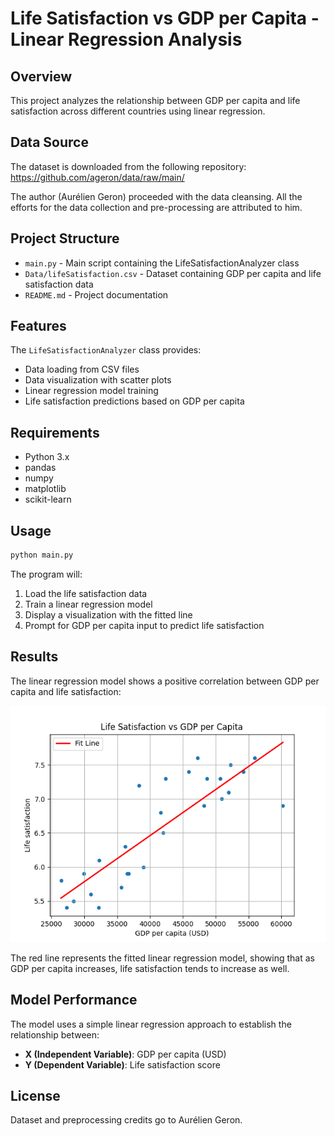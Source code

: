 # Life Satisfaction vs GDP per Capita - Linear Regression Analysis

## Overview
This project analyzes the relationship between GDP per capita and life satisfaction across different countries using linear regression.

## Data Source
The dataset is downloaded from the following repository:
https://github.com/ageron/data/raw/main/

The author (Aurélien Geron) proceeded with the data cleansing.
All the efforts for the data collection and pre-processing are attributed to him.

## Project Structure
- `main.py` - Main script containing the LifeSatisfactionAnalyzer class
- `Data/lifeSatisfaction.csv` - Dataset containing GDP per capita and life satisfaction data
- `README.md` - Project documentation

## Features
The `LifeSatisfactionAnalyzer` class provides:
- Data loading from CSV files
- Data visualization with scatter plots
- Linear regression model training
- Life satisfaction predictions based on GDP per capita

## Requirements
- Python 3.x
- pandas
- numpy
- matplotlib
- scikit-learn

## Usage
```python
python main.py
```

The program will:
1. Load the life satisfaction data
2. Train a linear regression model
3. Display a visualization with the fitted line
4. Prompt for GDP per capita input to predict life satisfaction

## Results
The linear regression model shows a positive correlation between GDP per capita and life satisfaction:

![Life Satisfaction vs GDP per Capita](Results.png)

The red line represents the fitted linear regression model, showing that as GDP per capita increases, life satisfaction tends to increase as well.

## Model Performance
The model uses a simple linear regression approach to establish the relationship between:
- **X (Independent Variable)**: GDP per capita (USD)
- **Y (Dependent Variable)**: Life satisfaction score

## License
Dataset and preprocessing credits go to Aurélien Geron.

